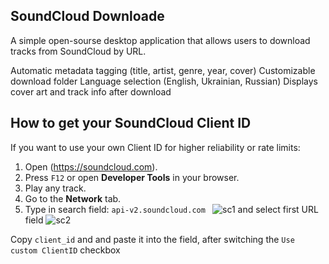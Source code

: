 ## SoundCloud Downloade
A simple open-sourse desktop application that allows users to download tracks from SoundCloud by URL.

Automatic metadata tagging (title, artist, genre, year, cover)
Customizable download folder
Language selection (English, Ukrainian, Russian)
Displays cover art and track info after download

##  How to get your SoundCloud Client ID

If you want to use your own Client ID for higher reliability or rate limits:

1. Open (https://soundcloud.com).
2. Press `F12` or open **Developer Tools** in your browser.
3. Play any track.
4. Go to the **Network** tab.
5. Type in search field: `api-v2.soundcloud.com `
![sc1](https://github.com/user-attachments/assets/d93ccc79-1f55-4307-8de0-8e022f52a651)
and select first URL field
![sc2](https://github.com/user-attachments/assets/08d45350-a66a-4faa-9058-f9f4ef6eb55e)

Copy `client_id` and and paste it into the field, after switching the `Use custom ClientID` checkbox
